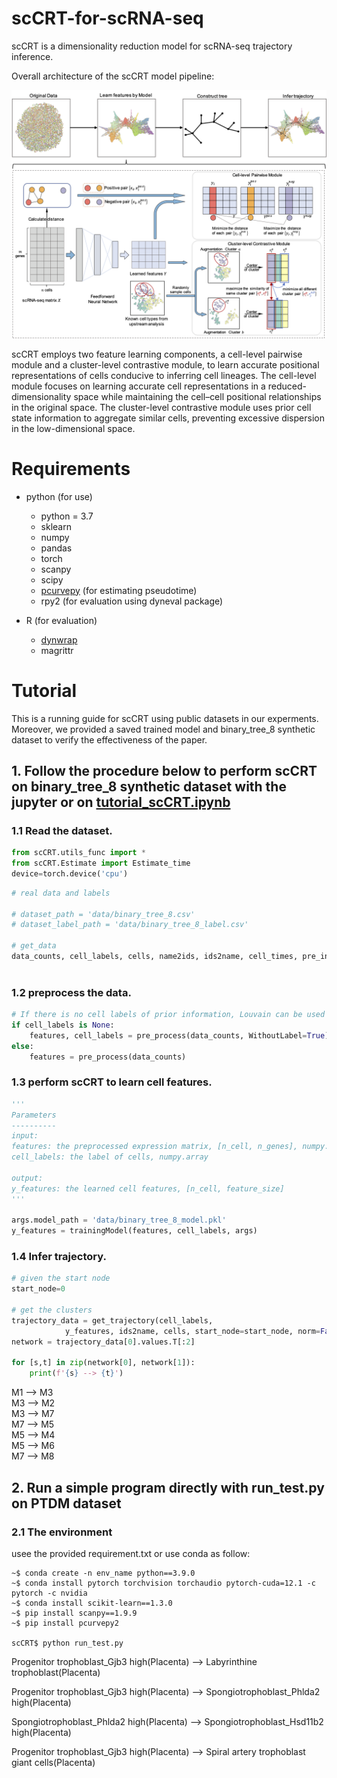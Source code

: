 # scCRT-for-scRNA-seq


scCRT is a dimensionality reduction model for scRNA-seq trajectory inference.

Overall architecture of the scCRT model pipeline:

![Model](https://github.com/yuchen21-web/scCRT-for-scRNA-seq/blob/main/src/Model.png)


scCRT employs two feature learning components, a cell-level pairwise module and a cluster-level contrastive module, to learn accurate positional representations of cells conducive to inferring cell lineages. The cell-level module focuses on learning accurate cell representations in a reduced-dimensionality space while maintaining the cell–cell positional relationships in the original space. The cluster-level contrastive module uses prior cell state information to aggregate similar cells, preventing excessive dispersion in the low-dimensional space.


# Requirements
- python (for use)
  - python = 3.7
  - sklearn
  - numpy
  - pandas
  - torch
  - scanpy
  - scipy
  - [pcurvepy](https://github.com/mossjacob/pcurvepy) (for estimating pseudotime)
  - rpy2 (for evaluation using dyneval package)

- R (for evaluation)
  - [dynwrap](https://github.com/dynverse/dynwrap)
  - magrittr

# Tutorial

This is a running guide for scCRT using public datasets in our experments. Moreover, we provided a saved trained model and binary_tree_8 synthetic dataset to verify the effectiveness of the paper.

## 1. Follow the procedure below to perform scCRT on binary_tree_8 synthetic dataset with the jupyter or on [tutorial_scCRT.ipynb](https://github.com/yuchen21-web/scCRT-for-scRNA-seq/blob/main/src/tutorial_scCRT.ipynb)

### 1.1 Read the dataset.

```python
from scCRT.utils_func import *
from scCRT.Estimate import Estimate_time
device=torch.device('cpu')
```

```python
# real data and labels

# dataset_path = 'data/binary_tree_8.csv'
# dataset_label_path = 'data/binary_tree_8_label.csv'

# get_data
data_counts, cell_labels, cells, name2ids, ids2name, cell_times, pre_infos = getInputData(dataset_path, 
                                                                                          dataset_label_path)
```

### 1.2 preprocess the data.

```python
# If there is no cell labels of prior information, Louvain can be used for partitioning like PAGA
if cell_labels is None:
    features, cell_labels = pre_process(data_counts, WithoutLabel=True)
else:
    features = pre_process(data_counts)
```

### 1.3 perform scCRT to learn cell features.
```python
'''
Parameters
----------
input: 
features: the preprocessed expression matrix, [n_cell, n_genes], numpy.array
cell_labels: the label of cells, numpy.array

output: 
y_features: the learned cell features, [n_cell, feature_size]
'''

args.model_path = 'data/binary_tree_8_model.pkl'
y_features = trainingModel(features, cell_labels, args)
```

### 1.4 Infer trajectory.
```python
# given the start node
start_node=0

# get the clusters
trajectory_data = get_trajectory(cell_labels, 
            y_features, ids2name, cells, start_node=start_node, norm=False, k=10)
network = trajectory_data[0].values.T[:2]

for [s,t] in zip(network[0], network[1]):
    print(f'{s} --> {t}')
```
M1 --> M3  
M3 --> M2  
M3 --> M7  
M7 --> M5  
M5 --> M4  
M5 --> M6  
M7 --> M8  


## 2. Run a simple program directly with run_test.py on PTDM dataset

### 2.1 The environment

usee the provided requirement.txt or use conda as follow:

```shell
~$ conda create -n env_name python==3.9.0
~$ conda install pytorch torchvision torchaudio pytorch-cuda=12.1 -c pytorch -c nvidia
~$ conda install scikit-learn==1.3.0
~$ pip install scanpy==1.9.9
~$ pip install pcurvepy2

scCRT$ python run_test.py
```
Progenitor trophoblast_Gjb3 high(Placenta) --> Labyrinthine trophoblast(Placenta)

Progenitor trophoblast_Gjb3 high(Placenta) --> Spongiotrophoblast_Phlda2 high(Placenta)

Spongiotrophoblast_Phlda2 high(Placenta) --> Spongiotrophoblast_Hsd11b2 high(Placenta)

Progenitor trophoblast_Gjb3 high(Placenta) --> Spiral artery trophoblast giant cells(Placenta)







